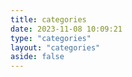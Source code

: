 ```yaml
---
title: categories
date: 2023-11-08 10:09:21
type: "categories"
layout: "categories"
aside: false
---
```

